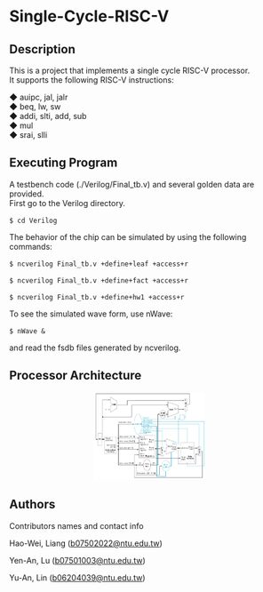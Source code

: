 # Single-Cycle-RISC-V

## Description

This is a project that implements a single cycle RISC-V processor.  
It supports the following RISC-V instructions:

◆ auipc, jal, jalr  
◆ beq, lw, sw  
◆ addi, slti, add, sub  
◆ mul  
◆ srai, slli

## Executing Program

A testbench code (./Verilog/Final_tb.v) and several golden data are provided.  
First go to the Verilog directory.
```
$ cd Verilog
```
The behavior of the chip can be simulated by using the following commands: 
```
$ ncverilog Final_tb.v +define+leaf +access+r
```
```
$ ncverilog Final_tb.v +define+fact +access+r
```
```
$ ncverilog Final_tb.v +define+hw1 +access+r
```
To see the simulated wave form, use nWave:
```
$ nWave &
```
and read the fsdb files generated by ncverilog.

## Processor Architecture

<p align="center">
<img src="https://github.com/Howard-Liang/Single-Cycle-RISC-V/blob/main/image/architecture.JPG" width=40% height=40%>
</p>

## Authors

Contributors names and contact info

Hao-Wei, Liang (b07502022@ntu.edu.tw) 

Yen-An, Lu (b07501003@ntu.edu.tw)
  
Yu-An, Lin (b06204039@ntu.edu.tw)

